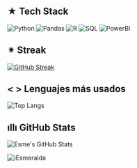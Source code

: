 
## ★ Tech Stack
![Python](https://img.shields.io/badge/-Python-3776AB?style=flat&logo=python&logoColor=white)
![Pandas](https://img.shields.io/badge/-Pandas-150458?style=flat&logo=pandas)
![R](https://img.shields.io/badge/-R-276DC3?style=flat&logo=r)
![SQL](https://img.shields.io/badge/-SQL-4479A1?style=flat&logo=mysql)
![PowerBI](https://img.shields.io/badge/-PowerBI-F2C811?style=flat&logo=powerbi)


## ✴︎ Streak 
[![GitHub Streak](https://streak-stats.demolab.com?user=esme-lopezs&theme=material-palenight)](https://git.io/streak-stats)
## < > Lenguajes más usados
![Top Langs](https://github-readme-stats.vercel.app/api/top-langs/?username=esme-lopezs&layout=compact&theme=material-palenight)
## ıllı GitHub Stats
![Esme's GitHub Stats](https://github-readme-stats.vercel.app/api?username=esme-lopezs&show_icons=true&theme=material-palenight)

<p align="left"> <img src="https://komarev.com/ghpvc/?username=iesmeralda&label=Profile%20views&color=7355ad&style=flat" alt="iEsmeralda" /> </p>


